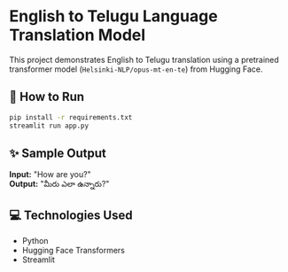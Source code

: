 # English to Telugu Language Translation Model

This project demonstrates English to Telugu translation using a pretrained transformer model (`Helsinki-NLP/opus-mt-en-te`) from Hugging Face.

## 🚀 How to Run

```bash
pip install -r requirements.txt
streamlit run app.py
```

## ✨ Sample Output

**Input:** "How are you?"  
**Output:** "మీరు ఎలా ఉన్నారు?"

## 💻 Technologies Used
- Python
- Hugging Face Transformers
- Streamlit
